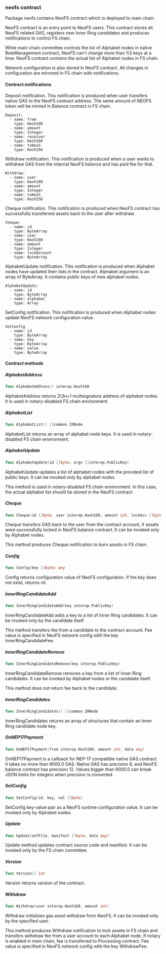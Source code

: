 ### neofs contract



Package neofs contains NeoFS contract which is deployed to main chain.

NeoFS contract is an entry point to NeoFS users. This contract stores all NeoFS related GAS, registers new Inner Ring candidates and produces notifications to control FS chain.

While main chain committee controls the list of Alphabet nodes in native RoleManagement contract, NeoFS can't change more than 1\\3 keys at a time. NeoFS contract contains the actual list of Alphabet nodes in FS chain.

Network configuration is also stored in NeoFS contract. All changes in configuration are mirrored in FS chain with notifications.

#### Contract notifications

Deposit notification. This notification is produced when user transfers native GAS to the NeoFS contract address. The same amount of NEOFS token will be minted in Balance contract in FS chain.

```
Deposit:
  - name: from
    type: Hash160
  - name: amount
    type: Integer
  - name: receiver
    type: Hash160
  - name: txHash
    type: Hash256
```

Withdraw notification. This notification is produced when a user wants to withdraw GAS from the internal NeoFS balance and has paid fee for that.

```
Withdraw:
  - name: user
    type: Hash160
  - name: amount
    type: Integer
  - name: txHash
    type: Hash256
```

Cheque notification. This notification is produced when NeoFS contract has successfully transferred assets back to the user after withdraw.

```
Cheque:
  - name: id
    type: ByteArray
  - name: user
    type: Hash160
  - name: amount
    type: Integer
  - name: lockAccount
    type: ByteArray
```

AlphabetUpdate notification. This notification is produced when Alphabet nodes have updated their lists in the contract. Alphabet argument is an array of ByteArray. It contains public keys of new alphabet nodes.

```
AlphabetUpdate:
  - name: id
    type: ByteArray
  - name: alphabet
    type: Array
```

SetConfig notification. This notification is produced when Alphabet nodes update NeoFS network configuration value.

```
SetConfig
  - name: id
    type: ByteArray
  - name: key
    type: ByteArray
  - name: value
    type: ByteArray
```

#### Contract methods

##### AlphabetAddress

```go
func AlphabetAddress() interop.Hash160
```

AlphabetAddress returns 2\\3n\+1 multisignature address of alphabet nodes. It is used in notary\-disabled FS chain environment.

##### AlphabetList

```go
func AlphabetList() []common.IRNode
```

AlphabetList returns an array of alphabet node keys. It is used in notary\-disabled FS chain environment.

##### AlphabetUpdate

```go
func AlphabetUpdate(id []byte, args []interop.PublicKey)
```

AlphabetUpdate updates a list of alphabet nodes with the provided list of public keys. It can be invoked only by alphabet nodes.

This method is used in notary\-disabled FS chain environment. In this case, the actual alphabet list should be stored in the NeoFS contract.

##### Cheque

```go
func Cheque(id []byte, user interop.Hash160, amount int, lockAcc []byte)
```

Cheque transfers GAS back to the user from the contract account, if assets were successfully locked in NeoFS balance contract. It can be invoked only by Alphabet nodes.

This method produces Cheque notification to burn assets in FS chain.

##### Config

```go
func Config(key []byte) any
```

Config returns configuration value of NeoFS configuration. If the key does not exist, returns nil.

##### InnerRingCandidateAdd

```go
func InnerRingCandidateAdd(key interop.PublicKey)
```

InnerRingCandidateAdd adds a key to a list of Inner Ring candidates. It can be invoked only by the candidate itself.

This method transfers fee from a candidate to the contract account. Fee value is specified in NeoFS network config with the key InnerRingCandidateFee.

##### InnerRingCandidateRemove

```go
func InnerRingCandidateRemove(key interop.PublicKey)
```

InnerRingCandidateRemove removes a key from a list of Inner Ring candidates. It can be invoked by Alphabet nodes or the candidate itself.

This method does not return fee back to the candidate.

##### InnerRingCandidates

```go
func InnerRingCandidates() []common.IRNode
```

InnerRingCandidates returns an array of structures that contain an Inner Ring candidate node key.

##### OnNEP17Payment

```go
func OnNEP17Payment(from interop.Hash160, amount int, data any)
```

OnNEP17Payment is a callback for NEP\-17 compatible native GAS contract. It takes no more than 9000.0 GAS. Native GAS has precision 8, and NeoFS balance contract has precision 12. Values bigger than 9000.0 can break JSON limits for integers when precision is converted.

##### SetConfig

```go
func SetConfig(id, key, val []byte)
```

SetConfig key\-value pair as a NeoFS runtime configuration value. It can be invoked only by Alphabet nodes.

##### Update

```go
func Update(nefFile, manifest []byte, data any)
```

Update method updates contract source code and manifest. It can be invoked only by the FS chain committee.

##### Version

```go
func Version() int
```

Version returns version of the contract.

##### Withdraw

```go
func Withdraw(user interop.Hash160, amount int)
```

Withdraw initializes gas asset withdraw from NeoFS. It can be invoked only by the specified user.

This method produces Withdraw notification to lock assets in FS chain and transfers withdraw fee from a user account to each Alphabet node. If notary is enabled in main chain, fee is transferred to Processing contract. Fee value is specified in NeoFS network config with the key WithdrawFee.

